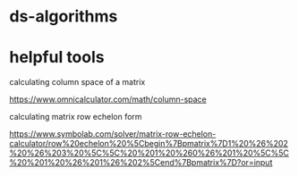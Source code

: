 # ds-algorithms

# helpful tools
calculating column space of a matrix

https://www.omnicalculator.com/math/column-space

calculating matrix row echelon form 

https://www.symbolab.com/solver/matrix-row-echelon-calculator/row%20echelon%20%5Cbegin%7Bpmatrix%7D1%20%26%202%20%26%203%20%5C%5C%20%201%20%260%26%201%20%5C%5C%20%201%20%26%201%26%202%5Cend%7Bpmatrix%7D?or=input
